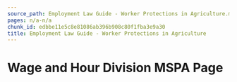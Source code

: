 ```yaml
---
source_path: Employment Law Guide - Worker Protections in Agriculture.md
pages: n/a-n/a
chunk_id: edbbe11e5c8e81086ab396b908c80f1fba3e9a30
title: Employment Law Guide - Worker Protections in Agriculture
---
```

# Wage and Hour Division MSPA Page
